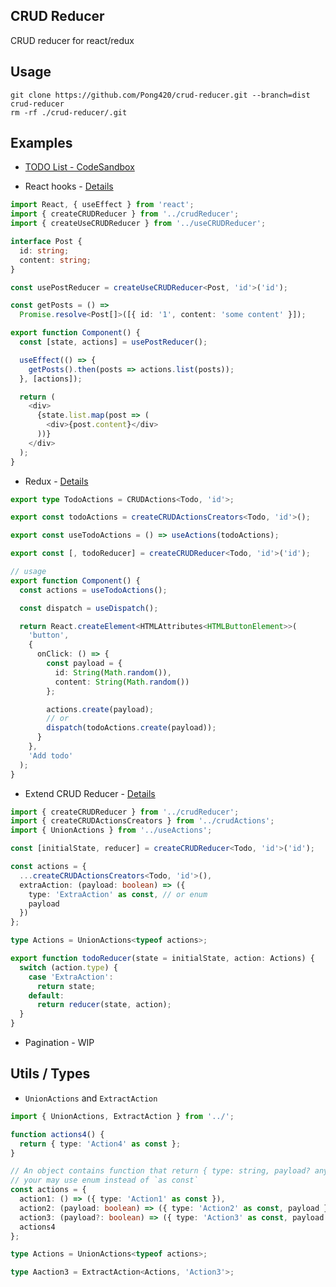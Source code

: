 ## CRUD Reducer

CRUD reducer for react/redux

## Usage

```
git clone https://github.com/Pong420/crud-reducer.git --branch=dist crud-reducer
rm -rf ./crud-reducer/.git
```

## Examples

- [TODO List - CodeSandbox](https://codesandbox.io/s/crud-reducer-todo-11rzj?file=/src/App.tsx)

* React hooks - [Details](./src/examples/hooks.tsx)

```ts
import React, { useEffect } from 'react';
import { createCRUDReducer } from '../crudReducer';
import { createUseCRUDReducer } from '../useCRUDReducer';

interface Post {
  id: string;
  content: string;
}

const usePostReducer = createUseCRUDReducer<Post, 'id'>('id');

const getPosts = () =>
  Promise.resolve<Post[]>([{ id: '1', content: 'some content' }]);

export function Component() {
  const [state, actions] = usePostReducer();

  useEffect(() => {
    getPosts().then(posts => actions.list(posts));
  }, [actions]);

  return (
    <div>
      {state.list.map(post => (
        <div>{post.content}</div>
      ))}
    </div>
  );
}
```

- Redux - [Details](./src/examples/redux.ts)

```ts
export type TodoActions = CRUDActions<Todo, 'id'>;

export const todoActions = createCRUDActionsCreators<Todo, 'id'>();

export const useTodoActions = () => useActions(todoActions);

export const [, todoReducer] = createCRUDReducer<Todo, 'id'>('id');

// usage
export function Component() {
  const actions = useTodoActions();

  const dispatch = useDispatch();

  return React.createElement<HTMLAttributes<HTMLButtonElement>>(
    'button',
    {
      onClick: () => {
        const payload = {
          id: String(Math.random()),
          content: String(Math.random())
        };

        actions.create(payload);
        // or
        dispatch(todoActions.create(payload));
      }
    },
    'Add todo'
  );
}
```

- Extend CRUD Reducer - [Details](./src/examples/extendsReducer.ts)

```ts
import { createCRUDReducer } from '../crudReducer';
import { createCRUDActionsCreators } from '../crudActions';
import { UnionActions } from '../useActions';

const [initialState, reducer] = createCRUDReducer<Todo, 'id'>('id');

const actions = {
  ...createCRUDActionsCreators<Todo, 'id'>(),
  extraAction: (payload: boolean) => ({
    type: 'ExtraAction' as const, // or enum
    payload
  })
};

type Actions = UnionActions<typeof actions>;

export function todoReducer(state = initialState, action: Actions) {
  switch (action.type) {
    case 'ExtraAction':
      return state;
    default:
      return reducer(state, action);
  }
}
```

- Pagination - WIP

## Utils / Types

- `UnionActions` and `ExtractAction`

```typescript
import { UnionActions, ExtractAction } from '../';

function actions4() {
  return { type: 'Action4' as const };
}

// An object contains function that return { type: string, payload? any }
// your may use enum instead of `as const`
const actions = {
  action1: () => ({ type: 'Action1' as const }),
  action2: (payload: boolean) => ({ type: 'Action2' as const, payload }),
  action3: (payload?: boolean) => ({ type: 'Action3' as const, payload }),
  actions4
};

type Actions = UnionActions<typeof actions>;

type Aaction3 = ExtractAction<Actions, 'Action3'>;
```
